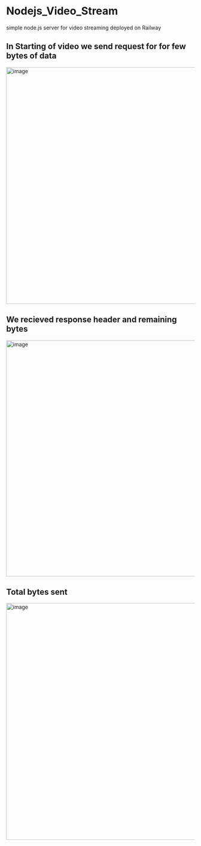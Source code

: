 # Nodejs_Video_Stream

simple node.js server for video streaming deployed on Railway

## In Starting of video we send request for for few bytes of data

<img width="632" alt="image" src="https://user-images.githubusercontent.com/72687585/201342318-5bf6e35f-2548-4be1-b1cf-ce96ba0cacf4.png">

## We recieved response header and remaining bytes

<img width="630" alt="image" src="https://user-images.githubusercontent.com/72687585/201343009-40312923-62e8-4b5d-b2ba-a96425280cc5.png">

## Total bytes sent

<img width="632" alt="image" src="https://user-images.githubusercontent.com/72687585/201343387-ce6aedb8-e779-4fa7-8899-121ed9da6549.png">
